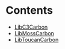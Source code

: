 

# Contents
- [LibC3Carbon](LibC3Carbon.sol/library.LibC3Carbon.md)
- [LibMossCarbon](LibMossCarbon.sol/library.LibMossCarbon.md)
- [LibToucanCarbon](LibToucanCarbon.sol/library.LibToucanCarbon.md)
